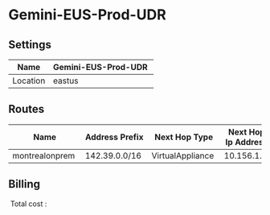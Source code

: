 # Gemini-EUS-Prod-UDR

## Settings


| Name | Gemini-EUS-Prod-UDR  |
| --- | --- |
| Location | eastus  |


## Routes


| Name | Address Prefix | Next Hop Type | Next Hop Ip Address |
| --- | --- | --- | --- |
| montrealonprem  | 142.39.0.0/16  | VirtualAppliance  | 10.156.1.4  |
## Billing
 Total cost : 
